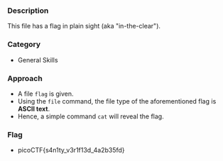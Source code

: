 ### Description
This file has a flag in plain sight (aka "in-the-clear").

### Category 
- General Skills


### Approach
- A file `flag` is given. 
- Using the `file` command, the file type of the aforementioned flag is **ASCII text**. 
- Hence, a simple command `cat` will reveal the flag. 


### Flag 
- picoCTF{s4n1ty_v3r1f13d_4a2b35fd}
